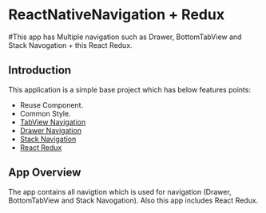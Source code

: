 # ReactNativeNavigation + Redux

#This app has Multiple navigation such as Drawer, BottomTabView and Stack Navogation + this React Redux.

## Introduction
This application is a simple base project which has below features points:
- Reuse Component.
- Common Style.
- [TabView Navigation](https://reactnavigation.org/docs/tab-based-navigation/)
- [Drawer Navigation](https://reactnavigation.org/docs/drawer-based-navigation)
- [Stack Navigation](https://reactnavigation.org/)
- [React Redux](https://react-redux.js.org/introduction/getting-started)

## App Overview
 The app contains all navigtion which is used for navigation (Drawer, BottomTabView and Stack Navogation). Also this app includes React Redux.


